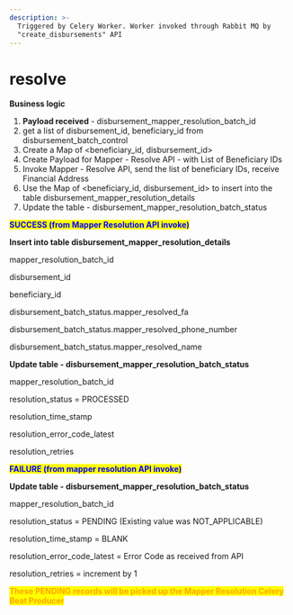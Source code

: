 ```yaml
---
description: >-
  Triggered by Celery Worker. Worker invoked through Rabbit MQ by
  "create_disbursements" API
---
```


# resolve

**Business logic**

1. **Payload received** - disbursement\_mapper\_resolution\_batch\_id
2. get a list of disbursement\_id, beneficiary\_id from disbursement\_batch\_control
3. Create a Map of \<beneficiary\_id, disbursement\_id>
4. Create Payload for Mapper - Resolve API - with List of Beneficiary IDs
5. Invoke Mapper - Resolve API, send the list of beneficiary IDs, receive Financial Address
6. Use the Map of \<beneficiary\_id, disbursement\_id> to insert into the table disbursement\_mapper\_resolution\_details
7. Update the table - disbursement\_mapper\_resolution\_batch\_status

<mark style="color:blue;">**SUCCESS (from Mapper Resolution API invoke)**</mark>

**Insert into table disbursement\_mapper\_resolution\_details**

mapper\_resolution\_batch\_id

disbursement\_id

beneficiary\_id

disbursement\_batch\_status.mapper\_resolved\_fa

disbursement\_batch\_status.mapper\_resolved\_phone\_number

disbursement\_batch\_status.mapper\_resolved\_name

**Update table - disbursement\_mapper\_resolution\_batch\_status**

mapper\_resolution\_batch\_id

resolution\_status = PROCESSED

resolution\_time\_stamp

resolution\_error\_code\_latest

resolution\_retries

<mark style="color:blue;">**FAILURE (from mapper resolution API invoke)**</mark>

**Update table - disbursement\_mapper\_resolution\_batch\_status**

mapper\_resolution\_batch\_id

resolution\_status = PENDING (Existing value was NOT\_APPLICABLE)

resolution\_time\_stamp = BLANK

resolution\_error\_code\_latest = Error Code as received from API

resolution\_retries = increment by 1

<mark style="color:orange;">**These PENDING records will be picked up the Mapper Resolution Celery Beat Producer**</mark>
